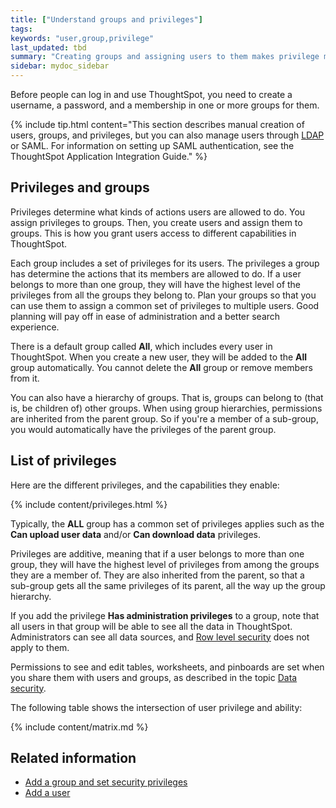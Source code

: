 ```yaml
---
title: ["Understand groups and privileges"]
tags:
keywords: "user,group,privilege"
last_updated: tbd
summary: "Creating groups and assigning users to them makes privilege management easier."
sidebar: mydoc_sidebar
---
```

Before people can log in and use ThoughtSpot, you need to create a username, a password, and a membership in one or more groups for them.

{% include tip.html content="This section describes manual creation of users, groups, and privileges, but you can also manage users through [LDAP](../setup/about_LDAP.html#) or SAML. For information on setting up SAML authentication, see the ThoughtSpot Application Integration Guide." %}

## Privileges and groups

Privileges determine what kinds of actions users are allowed to do. You assign privileges to groups. Then, you create users and assign them to groups. This is how you grant users access to different capabilities in ThoughtSpot.

Each group includes a set of privileges for its users. The privileges a group has determine the actions that its members are allowed to do. If a user belongs to more than one group, they will have the highest level of the privileges from all the groups they belong to. Plan your groups so that you can use them to assign a common set of privileges to multiple users.  Good planning will pay off in ease of administration and a better search experience.

There is a default group called **All**, which includes every user in ThoughtSpot. When you create a new user, they will be added to the **All** group automatically. You cannot delete the **All** group or remove members from it.

You can also have a hierarchy of groups. That is, groups can belong to (that is, be children of) other groups. When using group hierarchies, permissions are inherited from the parent group. So if you're a member of a sub-group, you would automatically have the privileges of the parent group.


## List of privileges

Here are the different privileges, and the capabilities they enable:

{% include content/privileges.html %}

Typically, the **ALL** group has a common set of privileges applies such as the **Can upload user data** and/or **Can download data** privileges.

Privileges are additive, meaning that if a user belongs to more than one group, they will have the highest level of privileges from among the groups they are a member of. They are also inherited from the parent, so that a sub-group gets all the same privileges of its parent, all the way up the group hierarchy.

If you add the privilege **Has administration privileges** to a group, note that all users in that group will be able to see all the data in ThoughtSpot. Administrators can see all data sources, and [Row level security](../data_security/about_row_security.html#) does not apply to them.

Permissions to see and edit tables, worksheets, and pinboards are set when you share them with users and groups, as described in the topic [Data security](../data_security/sharing_security_overview.html#).

The following table shows the intersection of user privilege and ability:

{% include content/matrix.md %}

## Related information

-   [Add a group and set security privileges](/pages/admin/users_groups/add_group.html)  
-   [Add a user](/pages/admin/users_groups/add_user.html)  
